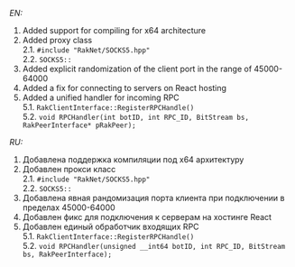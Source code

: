 <!--
EN:
-->

*EN:*
1. Added support for compiling for x64 architecture
2. Added proxy class\
   2.1. `#include "RakNet/SOCKS5.hpp"`\
   2.2. `SOCKS5::`
3. Added explicit randomization of the client port in the range of 45000-64000
4. Added a fix for connecting to servers on React hosting
5. Added a unified handler for incoming RPC\
   5.1. `RakClientInterface::RegisterRPCHandle()`\
   5.2. `void RPCHandler(int botID, int RPC_ID, BitStream bs, RakPeerInterface* pRakPeer);`

<!--
RU:
-->

*RU:*
1. Добавлена поддержка компиляции под x64 архитектуру
2. Добавлен прокси класс\
   2.1. `#include "RakNet/SOCKS5.hpp"`\
   2.2. `SOCKS5::`
3. Добавлена явная рандомизация порта клиента при подключении в пределах 45000-64000
4. Добавлен фикс для подключения к серверам на хостинге React
5. Добавлен единый обработчик входящих RPC\
   5.1. `RakClientInterface::RegisterRPCHandle()`\
   5.2. `void RPCHandler(unsigned __int64 botID, int RPC_ID, BitStream bs, RakPeerInterface);`
